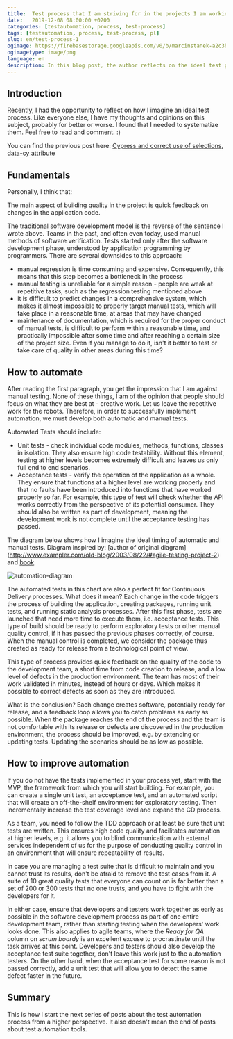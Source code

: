 ```yaml
---
title:  Test process that I am striving for in the projects I am working on
date:   2019-12-08 08:00:00 +0200
categories: [testautomation, process, test-process]
tags: [testautomation, process, test-process, pl]
slug: en/test-process-1
ogimage: https://firebasestorage.googleapis.com/v0/b/marcinstanek-a2c3b.appspot.com/o/2019-12-08-how-tests-process-should-looks-liks%2Fblog_post-cover.png?alt=media&token=b090c220-e684-4cb3-96f9-99e2f374c1cb
ogimagetype: image/png
language: en
description: In this blog post, the author reflects on the ideal test process they aim to achieve in their projects, emphasizing the importance of quick feedback on code changes and the drawbacks of manual testing. They advocate for a balanced approach, combining both automated tests (unit and acceptance tests) with manual tests, and stress the benefits of a Continuous Delivery process for rapid code validation and defect correction.
---
```


## Introduction

Recently, I had the opportunity to reflect on how I imagine an ideal test process. Like everyone else, I have my thoughts and opinions on this subject, probably for better or worse. I found that I needed to systematize them. Feel free to read and comment. :)

You can find the previous post here: [Cypress and correct use of selections, data-cy attribute](/en/cypress-5)

## Fundamentals

Personally, I think that:

The main aspect of building quality in the project is quick feedback on changes in the application code.

The traditional software development model is the reverse of the sentence I wrote above. Teams in the past, and often even today, used manual methods of software verification. Tests started only after the software development phase, understood by application programming by programmers. There are several downsides to this approach:

* manual regression is time consuming and expensive. Consequently, this means that this step becomes a bottleneck in the process
* manual testing is unreliable for a simple reason - people are weak at repetitive tasks, such as the regression testing mentioned above
* it is difficult to predict changes in a comprehensive system, which makes it almost impossible to properly target manual tests, which will take place in a reasonable time, at areas that may have changed
* maintenance of documentation, which is required for the proper conduct of manual tests, is difficult to perform within a reasonable time, and practically impossible after some time and after reaching a certain size of the project size. Even if you manage to do it, isn't it better to test or take care of quality in other areas during this time?

## How to automate

After reading the first paragraph, you get the impression that I am against manual testing. None of these things, I am of the opinion that people should focus on what they are best at - creative work. Let us leave the repetitive work for the robots. Therefore, in order to successfully implement automation, we must develop both automatic and manual tests.

Automated Tests should include:

* Unit tests - check individual code modules, methods, functions, classes in isolation. They also ensure high code testability. Without this element, testing at higher levels becomes extremely difficult and leaves us only full end to end scenarios.
* Acceptance tests - verify the operation of the application as a whole. They ensure that functions at a higher level are working properly and that no faults have been introduced into functions that have worked properly so far. For example, this type of test will check whether the API works correctly from the perspective of its potential consumer. They should also be written as part of development, meaning the development work is not complete until the acceptance testing has passed.

The diagram below shows how I imagine the ideal timing of automatic and manual tests. Diagram inspired by: [author of original diagram] (http://www.exampler.com/old-blog/2003/08/22/#agile-testing-project-2)
 and [book](https://books.google.pl/books/about/Agile_Testing.html?id=68_lhPvoKS8C&redir_esc=y).

![automation-diagram](https://firebasestorage.googleapis.com/v0/b/marcinstanek-a2c3b.appspot.com/o/2019-12-08-how-tests-process-should-looks-liks%2Fwykres.png?alt=media&token=118b6508-5354-4602-af07-fa9f49911954)

The automated tests in this chart are also a perfect fit for Continuous Delivery processes. What does it mean? Each change in the code triggers the process of building the application, creating packages, running unit tests, and running static analysis processes. After this first phase, tests are launched that need more time to execute them, i.e. acceptance tests. This type of build should be ready to perform exploratory tests or other manual quality control, if it has passed the previous phases correctly, of course. When the manual control is completed, we consider the package thus created as ready for release from a technological point of view.

This type of process provides quick feedback on the quality of the code to the development team, a short time from code creation to release, and a low level of defects in the production environment. The team has most of their work validated in minutes, instead of hours or days. Which makes it possible to correct defects as soon as they are introduced.

What is the conclusion? Each change creates software, potentially ready for release, and a feedback loop allows you to catch problems as early as possible. When the package reaches the end of the process and the team is not comfortable with its release or defects are discovered in the production environment, the process should be improved, e.g. by extending or updating tests. Updating the scenarios should be as low as possible.

## How to improve automation

If you do not have the tests implemented in your process yet, start with the MVP, the framework from which you will start building. For example, you can create a single unit test, an acceptance test, and an automated script that will create an off-the-shelf environment for exploratory testing. Then incrementally increase the test coverage level and expand the CD process.

As a team, you need to follow the TDD approach or at least be sure that unit tests are written. This ensures high code quality and facilitates automation at higher levels, e.g. it allows you to blind communication with external services independent of us for the purpose of conducting quality control in an environment that will ensure repeatability of results.

In case you are managing a test suite that is difficult to maintain and you cannot trust its results, don't be afraid to remove the test cases from it. A suite of 10 great quality tests that everyone can count on is far better than a set of 200 or 300 tests that no one trusts, and you have to fight with the developers for it.

In either case, ensure that developers and testers work together as early as possible in the software development process as part of one entire development team, rather than starting testing when the developers' work looks done. This also applies to agile teams, where the _Ready for QA_ column on _scrum boardy_ is an excellent excuse to procrastinate until the task arrives at this point. Developers and testers should also develop the acceptance test suite together, don't leave this work just to the automation testers. On the other hand, when the acceptance test for some reason is not passed correctly, add a unit test that will allow you to detect the same defect faster in the future.

## Summary

This is how I start the next series of posts about the test automation process from a higher perspective. It also doesn't mean the end of posts about test automation tools.
